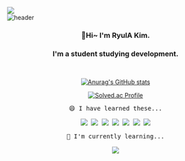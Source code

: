 
<a href="https://hits.seeyoufarm.com"><img src="https://hits.seeyoufarm.com/api/count/incr/badge.svg?url=https%3A%2F%2Fgithub.com%2Fryulkim&count_bg=%237A9DFF&title_bg=%23BDBBBB&icon=tripadvisor.svg&icon_color=%2375552F&title=hits&edge_flat=false"/></a>                        
![header](https://capsule-render.vercel.app/api?type=waving&color=timeAuto&height=250&section=header&text=RyulA%20Kim&fontSize=90)

<div align="center">  

### 👋Hi~ I'm RyulA Kim. 
### I'm a student studying development.


<!--
**ryulkim/ryulkim** is a ✨ _special_ ✨ repository because its `README.md` (this file) appears on your GitHub profile.

Here are some ideas to get you started:

- 🔭 I’m currently working on ...
- 🌱 I’m currently learning ...
- 👯 I’m looking to collaborate on ...
- 🤔 I’m looking for help with ...
- 💬 Ask me about ...
- 📫 How to reach me: ...
- 😄 Pronouns: ...
- ⚡ Fun fact: ...
-->
</br>
 
[![Anurag's GitHub stats](https://github-readme-stats.vercel.app/api?username=ryulkim&show_icons=true&theme=tokyonight)](https://github.com/anuraghazra/github-readme-stats)


<div>
 

[![Solved.ac Profile](http://mazassumnida.wtf/api/v2/generate_badge?boj=hobby519)](https://solved.ac/hobby519/)
</div>
  
<pre>
😄 I have learned these...</br>
<img src="https://img.shields.io/badge/HTML5-E34F26?style=flat-square&logo=HTML5&logoColor=white"/> <img src="https://img.shields.io/badge/CSS3-1572B6?style=flat-square&logo=CSS3&logoColor=white"/> <img src="https://img.shields.io/badge/JavaScript-F7DF1E?style=flat-square&logo=JavaScript&logoColor=white"/> <img src="https://img.shields.io/badge/React-61DAFB?style=flat-square&logo=React&logoColor=white"/> <img src="https://img.shields.io/badge/PHP-777BB4?style=flat-square&logo=PHP&logoColor=white"/> <img src="https://img.shields.io/badge/Python-3776AB?style=flat-square&logo=Python&logoColor=white"/> <img src="https://img.shields.io/badge/C++-00599C?style=flat-square&logo=C++&logoColor=white"/>
</pre>
 

<pre>
🌱 I'm currently learning...</br>
<img src="https://img.shields.io/badge/Spring-6DB33F?style=flat-square&logo=Spring&logoColor=white"/>
</pre>
</div>
